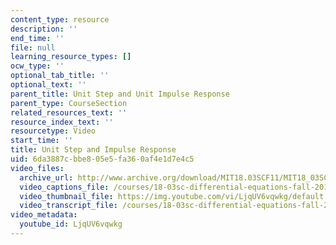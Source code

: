 ```yaml
---
content_type: resource
description: ''
end_time: ''
file: null
learning_resource_types: []
ocw_type: ''
optional_tab_title: ''
optional_text: ''
parent_title: Unit Step and Unit Impulse Response
parent_type: CourseSection
related_resources_text: ''
resource_index_text: ''
resourcetype: Video
start_time: ''
title: Unit Step and Impulse Response
uid: 6da3887c-bbe8-05e5-fa36-0af4e1d7e4c5
video_files:
  archive_url: http://www.archive.org/download/MIT18.03SCF11/MIT18_03SC_110728_L7_300k.mp4
  video_captions_file: /courses/18-03sc-differential-equations-fall-2011/65ce994a7c82542ab290ccd860bab53c_LjqUV6vqwkg.vtt
  video_thumbnail_file: https://img.youtube.com/vi/LjqUV6vqwkg/default.jpg
  video_transcript_file: /courses/18-03sc-differential-equations-fall-2011/ed5224da531a1c79b4e203f4a7b35b97_LjqUV6vqwkg.pdf
video_metadata:
  youtube_id: LjqUV6vqwkg
---
```

